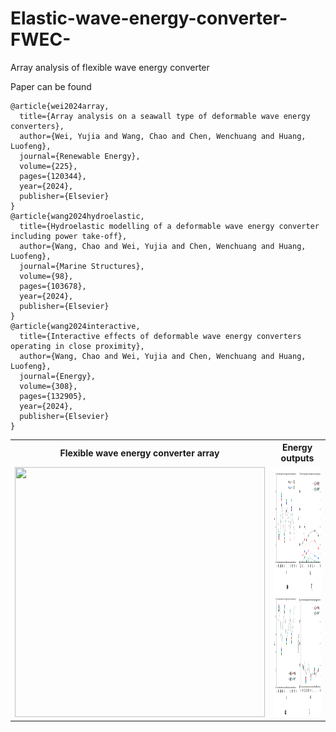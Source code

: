 # Elastic-wave-energy-converter-FWEC-

Array analysis of flexible wave energy converter


Paper can be found 
```
@article{wei2024array,
  title={Array analysis on a seawall type of deformable wave energy converters},
  author={Wei, Yujia and Wang, Chao and Chen, Wenchuang and Huang, Luofeng},
  journal={Renewable Energy},
  volume={225},
  pages={120344},
  year={2024},
  publisher={Elsevier}
}
@article{wang2024hydroelastic,
  title={Hydroelastic modelling of a deformable wave energy converter including power take-off},
  author={Wang, Chao and Wei, Yujia and Chen, Wenchuang and Huang, Luofeng},
  journal={Marine Structures},
  volume={98},
  pages={103678},
  year={2024},
  publisher={Elsevier}
}
@article{wang2024interactive,
  title={Interactive effects of deformable wave energy converters operating in close proximity},
  author={Wang, Chao and Wei, Yujia and Chen, Wenchuang and Huang, Luofeng},
  journal={Energy},
  volume={308},
  pages={132905},
  year={2024},
  publisher={Elsevier}
}
```

<table>
  <tr>
    <th>Flexible wave energy converter array</th>
    <th>Energy outputs</th>
  </tr>
  <tr>
    <td><img src="./0829.gif" width="400" height= "400"/></td>
    <td><img src="Results.png" width="400" height= "400" /></td>
  </tr>
</table>
